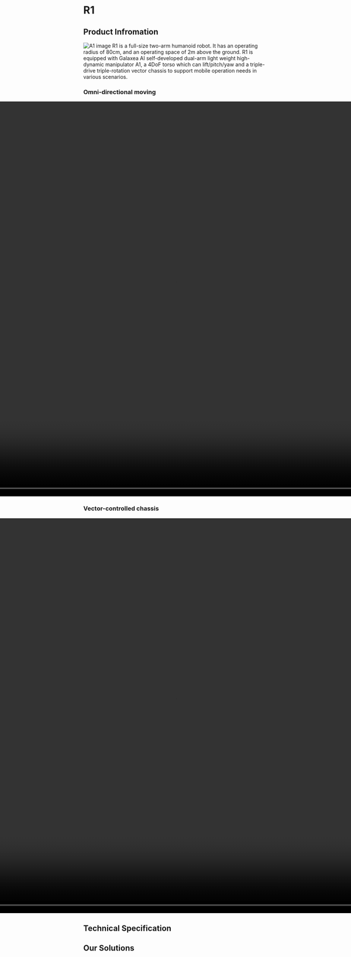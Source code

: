 
# R1
## Product Infromation
![A1 image](../product_images_video/R1/R1.png)
R1 is a full-size two-arm humanoid robot. 
It has an operating radius of 80cm, and an operating space of 2m above the ground. 
R1 is equipped with Galaxea AI self-developed dual-arm light weight high-dynamic manipulator A1, 
a 4DoF torso which can lift/pitch/yaw and a triple-drive triple-rotation vector chassis to support mobile operation needs in various scenarios.

### Omni-directional moving
<div style="display: flex; justify-content: center; align-items: center;">
<video width="1920" height="1080" controls>
  <source src="../../product_images_video/R1/R1_1_compress.mp4" type="video/mp4">
  Your browser does not support the video tag.
</video>
</div>

### Vector-controlled chassis
<div style="display: flex; justify-content: center; align-items: center;">
<video width="1920" height="1080" controls>
  <source src="../../product_images_video/R1/R1_2_compress.mp4" type="video/mp4">
  Your browser does not support the video tag.
</video>
</div>

## Technical Specification

## Our Solutions
